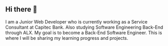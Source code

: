 ## Hi there 👋
<p> I am a Junior Web Developer who is currently working as a Service Consultant at Capitec Bank. Also studying Software Engineering Back-End through ALX. My goal is to become a Back-End Software Engineer. This is where I will be sharing my learning progress and projects. </p>

<!--
**AnitaDaniel77/AnitaDaniel77** is a ✨ _special_ ✨ repository because its `README.md` (this file) appears on your GitHub profile.

<p> - 🔭 I’m currently working on How to use git bash.
- 🌱 I’m currently learning command lines and prompts.
- 📫 How to reach me: connect with me on LinkedIn https://www.linkedin.com/in/anita-daniel-2929b513a/
- ⚡ Fun fact: I dance Kizomba every once in a while around Johannesburg. </p>
-->
